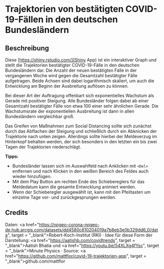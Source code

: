 # Trajektorien von bestätigten COVID-19-Fällen in den deutschen Bundesländern

## Beschreibung

Diese [https://shiny.rstudio.com/](Shiny App) ist ein interaktiver Graph und stellt die Trajektorien bestätigter COVID-19-Fälle in den deutschen Bundesländern dar. 
Die Anzahl der neuen bestätigten Fälle in der vergangenen Woche wird gegen die Gesamtzahl bestätigter Fälle aufgetragen. 
Beide Achsen sind dabei logarithmisch skaliert, um auch die Entwicklung am Beginn der Ausbreitung auflösen zu können.

Bei dieser Art der Auftragung offenbart sich exponentielles Wachstum als Gerade mit positiver Steigung. 
Alle Bundesländer folgen dabei ab einer Gesamtzahl bestätigter Fälle von etwa 100 einer sehr ähnlichen Gerade. 
Die Wachstumsrate der exponentiellen Ausbreitung ist dann in allen Bundesländern vergleichbar groß.

Das Greifen von Maßnahmen zum Social Distancing sollte sich zunächst durch das Abflachen der Steigung und schließlich durch ein Abknicken der Trajektorie nach unten zeigen.
Allerdings sollte hierbei der Meldeverzug im Hinterkopf behalten werden, der sich besonders in den letzten ein bis zwei Tagen der Trajektorien niederschlägt.

**Tipps:** 
- Bundesländer lassen sich im Auswahlfeld nach Anklicken mit `<Del>` entfernen und nach Klicken in den weißen Bereich des Feldes auch wieder hinzufügen.
- Mit dem Play Button am rechten Ende des Schiebereglers für das Meldedatum kann die gesamte Entwicklung animiert werden.
- Wenn der Schieberegler ausgewählt ist, kann mit den Pfeiltasten um einzelne Tage vor- und zurückgesprungen werden.

## Credits

Daten: <a href="https://npgeo-corona-npgeo-de.hub.arcgis.com/datasets/dd4580c810204019a7b8eb3e0b329dd6_0/data", target = "_blank">Robert-Koch-Institut (RKI)</a>
·
Idee für diese Form der Darstellung: <a href="https://aatishb.com/covidtrends", target = "_blank">Aatish Bhatia</a> und <a href="https://youtu.be/54XLXg4fYsc", target = "_blank">Minute Physics</a>
·
Source: <a href="https://github.com/mattflor/covid-19-trajektorien-app", target = "_blank">github.com/mattflor</a>
